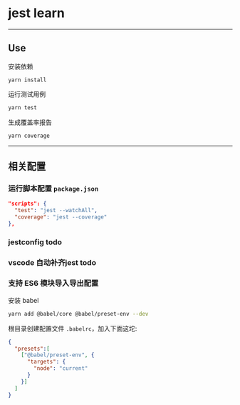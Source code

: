 # jest learn

---
## Use

安装依赖
```
yarn install
```

运行测试用例
```bash
yarn test
```

生成覆盖率报告
```bash
yarn coverage
```

---

## 相关配置

### 运行脚本配置 `package.json`

```json
"scripts": {
  "test": "jest --watchAll",
  "coverage": "jest --coverage"
},
```

### jestconfig todo

### vscode 自动补齐jest todo

### 支持 ES6 模块导入导出配置

安装 babel
```bash
yarn add @babel/core @babel/preset-env --dev
```

根目录创建配置文件 `.babelrc`，加入下面这坨:
```json
{
  "presets":[
    ["@babel/preset-env", {
      "targets": {
        "node": "current"
      }
    }]
  ]
}
```